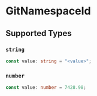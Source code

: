 # GitNamespaceId


## Supported Types

### `string`

```typescript
const value: string = "<value>";
```

### `number`

```typescript
const value: number = 7428.98;
```

